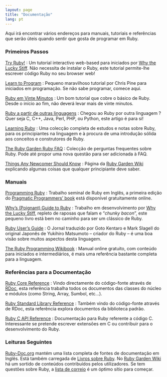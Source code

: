 ```yaml
---
layout: page
title: "Documentação"
lang: pt
---
```


Aqui irá encontrar vários endereços para manuais, tutoriais e
referências que serão úteis quando sentir que gosta de programar em
Ruby.

### Primeiros Passos

[Try Ruby!][1]
: Um tutorial interactivo web-based para iniciados por [Why the Lucky
  Stiff][2]. Não necessita de instalar o Ruby, este tutorial permite-lhe
  escrever código Ruby no seu browser web!

[Learn to Program][3]
: Pequeno maravilhoso tutorial por Chris Pine para iniciados em
  programação. Se não sabe programar, comece aqui.

[Ruby em Vinte Minutos](/pt/documentacao/quickstart/)
: Um bom tutorial que cobre o básico de Ruby. Desde o início ao fim, não
  deverá levar mais de vinte minutos.

[Ruby a partir de outras linguagens](/pt/documentacao/ruby-a-partir-de-outras-linguagens/)
: Chegou ao Ruby por outra linguagem ? Quer seja C, C++, Java, Perl,
  PHP, ou Python, este artigo é para si!

[Learning Ruby][4]
: Uma colecção completa de estudos e notas sobre Ruby, para os
  principiantes na linguagem e à procura de uma introdução sólida aos
  conceitos e construtores de Ruby.

[The Ruby Garden Ruby FAQ][5]
: Colecção de perguntas frequentes sobre Ruby. Pode até propor uma nova
  questão para ser adicionada à FAQ.

[Things Any Newcomer Should Know][6]
: Página da [Ruby Garden Wiki][7] explicando algumas coisas que qualquer
  principiante deve saber.

### Manuais

[Programming Ruby][8]
: Trabalho seminal de Ruby em Inglês, a primeira edição do [Pragmatic
  Programmers’ book][9] está disponível gratuitamente online.

[Why’s (Poignant) Guide to Ruby][10]
: Trabalho em desenvolvimento por [Why the Lucky Stiff][2], repleto de
  raposas que falam e “*chunky bacon*”, este pequeno livro está bem no
  caminho para ser um clássico de Ruby.

[Ruby User’s Guide][11]
: O Jornal traduzido por Goto Kentaro e Mark Slagell do original Japonês
  de Yukihiro Matsumoto – criador do Ruby – é uma boa visão sobre muitos
  aspectos desta linguagem.

[The Ruby Programming Wikibook][12]
: Manual online gratuito, com conteúdo para iniciados e intermediários,
  é mais uma referência bastante completa para a linguagem.

### Referências para a Documentação

[Ruby Core Reference][13]
: Vindo directamente do código-fonte através de [RDoc][14], esta
  referência trabalha todos os documentos das classes do núcleo  e
  módulos (como String, Array, Sumbol, etc…).

[Ruby Standard Library Reference][15]
: Também vindo do código-fonte através de RDoc, esta referência explora
  documentos da biblioteca padrão.

[Ruby C API Reference][16]
: Documentação para Ruby referente a código C. Interessante se pretende
  escrever extensões em C ou contribuir para o desenvolvimento do Ruby.

### Leituras Seguintes

[Ruby-Doc.org][17] mantém uma lista completa de fontes de documentação
em Inglês. Está também carregada de [Livros sobre Ruby][18]. No [Ruby
Garden Wiki][7] há um sortido de conteúdos contribuídos pelos
utilizadores. Se tem questões sobre Ruby, a [lista de
correio](/pt/comunidade/listas-de-correio/) é um óptimo sítio para
começar.



[1]: http://tryruby.hobix.com/ 
[2]: http://whytheluckystiff.net 
[3]: http://pine.fm/LearnToProgram/ 
[4]: http://sitekreator.com/satishtalim/index.html 
[5]: http://www.rubygarden.org/faq/ 
[6]: http://www.rubygarden.org/ruby?ThingsNewcomersShouldKnow 
[7]: http://wiki.rubygarden.org/Ruby 
[8]: http://www.ruby-doc.org/docs/ProgrammingRuby/ 
[9]: http://pragmaticprogrammer.com/titles/ruby/index.html 
[10]: http://qa.poignantguide.net/ 
[11]: http://www.rubyist.net/~slagell/ruby/ 
[12]: http://en.wikibooks.org/wiki/Ruby_programming_language 
[13]: http://www.ruby-doc.org/core 
[14]: http://rdoc.sourceforge.net 
[15]: http://www.ruby-doc.org/stdlib 
[16]: http://www.ruby-doc.org/doxygen/current/ 
[17]: http://ruby-doc.org 
[18]: http://www.ruby-doc.org/bookstore 
